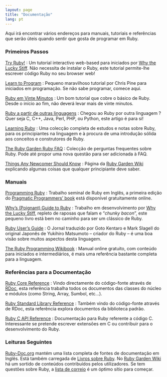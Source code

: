 ```yaml
---
layout: page
title: "Documentação"
lang: pt
---
```


Aqui irá encontrar vários endereços para manuais, tutoriais e
referências que serão úteis quando sentir que gosta de programar em
Ruby.

### Primeiros Passos

[Try Ruby!][1]
: Um tutorial interactivo web-based para iniciados por [Why the Lucky
  Stiff][2]. Não necessita de instalar o Ruby, este tutorial permite-lhe
  escrever código Ruby no seu browser web!

[Learn to Program][3]
: Pequeno maravilhoso tutorial por Chris Pine para iniciados em
  programação. Se não sabe programar, comece aqui.

[Ruby em Vinte Minutos](/pt/documentacao/quickstart/)
: Um bom tutorial que cobre o básico de Ruby. Desde o início ao fim, não
  deverá levar mais de vinte minutos.

[Ruby a partir de outras linguagens](/pt/documentacao/ruby-a-partir-de-outras-linguagens/)
: Chegou ao Ruby por outra linguagem ? Quer seja C, C++, Java, Perl,
  PHP, ou Python, este artigo é para si!

[Learning Ruby][4]
: Uma colecção completa de estudos e notas sobre Ruby, para os
  principiantes na linguagem e à procura de uma introdução sólida aos
  conceitos e construtores de Ruby.

[The Ruby Garden Ruby FAQ][5]
: Colecção de perguntas frequentes sobre Ruby. Pode até propor uma nova
  questão para ser adicionada à FAQ.

[Things Any Newcomer Should Know][6]
: Página da [Ruby Garden Wiki][7] explicando algumas coisas que qualquer
  principiante deve saber.

### Manuais

[Programming Ruby][8]
: Trabalho seminal de Ruby em Inglês, a primeira edição do [Pragmatic
  Programmers’ book][9] está disponível gratuitamente online.

[Why’s (Poignant) Guide to Ruby][10]
: Trabalho em desenvolvimento por [Why the Lucky Stiff][2], repleto de
  raposas que falam e “*chunky bacon*”, este pequeno livro está bem no
  caminho para ser um clássico de Ruby.

[Ruby User’s Guide][11]
: O Jornal traduzido por Goto Kentaro e Mark Slagell do original Japonês
  de Yukihiro Matsumoto – criador do Ruby – é uma boa visão sobre muitos
  aspectos desta linguagem.

[The Ruby Programming Wikibook][12]
: Manual online gratuito, com conteúdo para iniciados e intermediários,
  é mais uma referência bastante completa para a linguagem.

### Referências para a Documentação

[Ruby Core Reference][13]
: Vindo directamente do código-fonte através de [RDoc][14], esta
  referência trabalha todos os documentos das classes do núcleo  e
  módulos (como String, Array, Sumbol, etc…).

[Ruby Standard Library Reference][15]
: Também vindo do código-fonte através de RDoc, esta referência explora
  documentos da biblioteca padrão.

[Ruby C API Reference][16]
: Documentação para Ruby referente a código C. Interessante se pretende
  escrever extensões em C ou contribuir para o desenvolvimento do Ruby.

### Leituras Seguintes

[Ruby-Doc.org][17] mantém uma lista completa de fontes de documentação
em Inglês. Está também carregada de [Livros sobre Ruby][18]. No [Ruby
Garden Wiki][7] há um sortido de conteúdos contribuídos pelos
utilizadores. Se tem questões sobre Ruby, a [lista de
correio](/pt/comunidade/listas-de-correio/) é um óptimo sítio para
começar.



[1]: http://tryruby.hobix.com/ 
[2]: http://whytheluckystiff.net 
[3]: http://pine.fm/LearnToProgram/ 
[4]: http://sitekreator.com/satishtalim/index.html 
[5]: http://www.rubygarden.org/faq/ 
[6]: http://www.rubygarden.org/ruby?ThingsNewcomersShouldKnow 
[7]: http://wiki.rubygarden.org/Ruby 
[8]: http://www.ruby-doc.org/docs/ProgrammingRuby/ 
[9]: http://pragmaticprogrammer.com/titles/ruby/index.html 
[10]: http://qa.poignantguide.net/ 
[11]: http://www.rubyist.net/~slagell/ruby/ 
[12]: http://en.wikibooks.org/wiki/Ruby_programming_language 
[13]: http://www.ruby-doc.org/core 
[14]: http://rdoc.sourceforge.net 
[15]: http://www.ruby-doc.org/stdlib 
[16]: http://www.ruby-doc.org/doxygen/current/ 
[17]: http://ruby-doc.org 
[18]: http://www.ruby-doc.org/bookstore 
